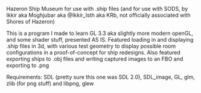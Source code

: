 Hazeron Ship Museum for use with .ship files (and for use with SODS, by Ikkir aka Moghjubar aka @Ikkir_Isth aka KRb, not officially associated with Shores of Hazeron)

This is a program I made to learn GL 3.3 aka slightly more modern openGL, and some shader stuff, presented AS IS.
Featured loading in and displaying .ship files in 3d, with various test geometry to display possible room configurations in a proof-of-concept for ship redesigns.
Also featured exporting ships to .obj files and writing captured images to an FBO and exporting to .png


Requirements: SDL (pretty sure this one was SDL 2.0), SDL_image, GL, glm, zlib (for png stuff) and libpng, glew
